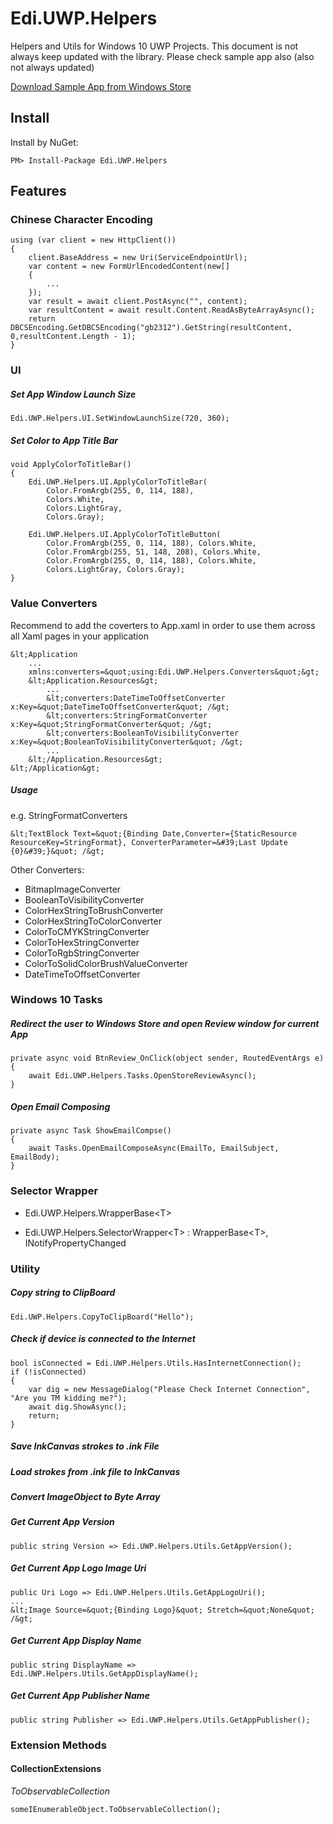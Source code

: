 ﻿# Edi.UWP.HelpersHelpers and Utils for Windows 10 UWP Projects. This document is not always keep updated with the library. Please check sample app also (also not always updated)[Download Sample App from Windows Store](https://www.microsoft.com/en-US/store/apps/ediuwphelpers-sample-app/9wzdncrdxf3z)## InstallInstall by NuGet:```PM> Install-Package Edi.UWP.Helpers```## Features### Chinese Character Encoding```using (var client = new HttpClient()){    client.BaseAddress = new Uri(ServiceEndpointUrl);    var content = new FormUrlEncodedContent(new[]     {        ...    });    var result = await client.PostAsync("", content);    var resultContent = await result.Content.ReadAsByteArrayAsync();    return DBCSEncoding.GetDBCSEncoding("gb2312").GetString(resultContent, 0,resultContent.Length - 1);}```### UI##### Set App Window Launch Size```Edi.UWP.Helpers.UI.SetWindowLaunchSize(720, 360);```##### Set Color to App Title Bar```void ApplyColorToTitleBar(){    Edi.UWP.Helpers.UI.ApplyColorToTitleBar(        Color.FromArgb(255, 0, 114, 188),         Colors.White,         Colors.LightGray,         Colors.Gray);    Edi.UWP.Helpers.UI.ApplyColorToTitleButton(        Color.FromArgb(255, 0, 114, 188), Colors.White,         Color.FromArgb(255, 51, 148, 208), Colors.White,        Color.FromArgb(255, 0, 114, 188), Colors.White,         Colors.LightGray, Colors.Gray);}```### Value ConvertersRecommend to add the coverters to App.xaml in order to use them across all Xaml pages in your application```&lt;Application    ...    xmlns:converters=&quot;using:Edi.UWP.Helpers.Converters&quot;&gt;    &lt;Application.Resources&gt;        ...        &lt;converters:DateTimeToOffsetConverter x:Key=&quot;DateTimeToOffsetConverter&quot; /&gt;        &lt;converters:StringFormatConverter x:Key=&quot;StringFormatConverter&quot; /&gt;        &lt;converters:BooleanToVisibilityConverter x:Key=&quot;BooleanToVisibilityConverter&quot; /&gt;        ...    &lt;/Application.Resources&gt;&lt;/Application&gt;```##### Usagee.g. StringFormatConverters```&lt;TextBlock Text=&quot;{Binding Date,Converter={StaticResource ResourceKey=StringFormat}, ConverterParameter=&#39;Last Update {0}&#39;}&quot; /&gt;```Other Converters:- BitmapImageConverter- BooleanToVisibilityConverter- ColorHexStringToBrushConverter- ColorHexStringToColorConverter- ColorToCMYKStringConverter- ColorToHexStringConverter- ColorToRgbStringConverter- ColorToSolidColorBrushValueConverter- DateTimeToOffsetConverter### Windows 10 Tasks##### Redirect the user to Windows Store and open Review window for current App```private async void BtnReview_OnClick(object sender, RoutedEventArgs e){    await Edi.UWP.Helpers.Tasks.OpenStoreReviewAsync();}```##### Open Email Composing```private async Task ShowEmailCompse(){    await Tasks.OpenEmailComposeAsync(EmailTo, EmailSubject, EmailBody);}```### Selector Wrapper- Edi.UWP.Helpers.WrapperBase&lt;T&gt;- Edi.UWP.Helpers.SelectorWrapper&lt;T&gt; : WrapperBase&lt;T&gt;, INotifyPropertyChanged### Utility##### Copy string to ClipBoard```Edi.UWP.Helpers.CopyToClipBoard("Hello");```##### Check if device is connected to the Internet```bool isConnected = Edi.UWP.Helpers.Utils.HasInternetConnection();if (!isConnected){    var dig = new MessageDialog("Please Check Internet Connection", "Are you TM kidding me?");    await dig.ShowAsync();    return;}```##### Save InkCanvas strokes to .ink File##### Load strokes from .ink file to InkCanvas##### Convert ImageObject to Byte Array##### Get Current App Version```public string Version => Edi.UWP.Helpers.Utils.GetAppVersion();```##### Get Current App Logo Image Uri```public Uri Logo => Edi.UWP.Helpers.Utils.GetAppLogoUri();...&lt;Image Source=&quot;{Binding Logo}&quot; Stretch=&quot;None&quot; /&gt;```##### Get Current App Display Name```public string DisplayName => Edi.UWP.Helpers.Utils.GetAppDisplayName();```##### Get Current App Publisher Name```public string Publisher => Edi.UWP.Helpers.Utils.GetAppPublisher();```### Extension Methods#### CollectionExtensions*ToObservableCollection*```someIEnumerableObject.ToObservableCollection();```